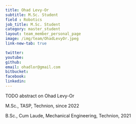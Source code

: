 ```yaml
---
title: Ohad Levy-Or
subtitle: M.Sc. Student
field : Robotics
job_title: M.Sc. Student
category: master_student
layout: team_member_personal_page
image: /img/team/OhadLevyOr.jpeg
link-new-tab: true

twitter: 
youtube: 
github: 
email: ohadlor@gmail.com
bitbucket: 
facebook: 
linkedin: 
---
```


TODO abstract on Ohad Levy-Or

M.Sc., TASP, Technion, since 2022

B.Sc., Cum Laude, Mechanical Engineering, Technion, 2021


<!-- {% bibliography --query @*[year=2023] --group_by none %}
{% bibliography -q @*[c ~= {{ V. Indelman }}] %}
{% bibliography --sort authors %} -->
